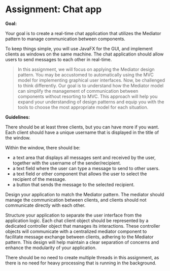 # Assignment: Chat app

**Goal:**

Your goal is to create a real-time chat application that utilizes the Mediator pattern to manage communication between components.

To keep things simple, you will use JavaFX for the GUI, and implement clients as windows on the same machine. The chat application should allow users to send messages to each other in real-time.

>In this assignment, we will focus on applying the Mediator design pattern. You may be accustomed to automatically using the MVC model for implementing graphical user interfaces. Now, be challenged to think differently. Our goal is to understand how the Mediator model can simplify the management of communication between components without resorting to MVC. This approach will help you expand your understanding of design patterns and equip you with the tools to choose the most appropriate model for each situation.

**Guidelines:**

There should be at least three clients, but you can have more if you want. Each client should have a unique username that is displayed in the title of the window.

Within the window, there should be:
- a text area that displays all messages sent and received by the user, together with the username of the sender/recipient. 
- a text field where the user can type a message to send to other users.
- a text field or other component that allows the user to select the recipient of the message.
- a button that sends the message to the selected recipient.

Design your application to match the Mediator pattern. The mediator should manage the communication between clients, and clients should not communicate directly with each other.

Structure your application to separate the user interface from the application logic. Each chat client object should be represented by a dedicated controller object that manages its interactions. These controller objects will communicate with a centralized mediator component to facilitate message exchange between clients, adhering to the Mediator pattern. This design will help maintain a clear separation of concerns and enhance the modularity of your application.

There should be no need to create multiple threads in this assignment, as there is no need for heavy processing that is running in the background.
